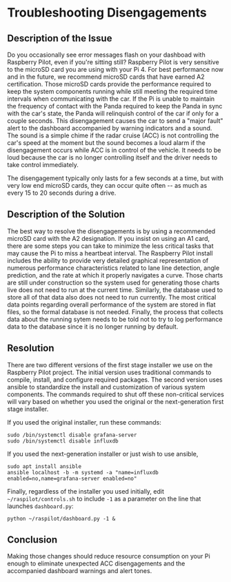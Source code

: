 # Troubleshooting Disengagements

## Description of the Issue

Do you occasionally see error messages flash on your dashboad with Raspberry Pilot, even if you're sitting still? Raspberry Pilot is very sensitive to the microSD card you are using with your Pi 4. For best performance now and in the future, we recommend microSD cards that have earned A2 certification. Those microSD cards provide the performance required to keep the system components running while still meeting the required time intervals when communicating with the car. If the Pi is unable to maintain the frequency of contact with the Panda required to keep the Panda in sync with the car's state, the Panda will relinquish control of the car if only for a couple seconds. This disengagement causes the car to send a "major fault" alert to the dashboard accompanied by warning indicators and a sound. The sound is a simple chime if the radar cruise (ACC) is not controlling the car's speed at the moment but the sound becomes a loud alarm if the disengagement occurs while ACC is in control of the vehicle. It needs to be loud because the car is no longer controlling itself and the driver needs to take control immediately.

The disengagement typically only lasts for a few seconds at a time, but with very low end microSD cards, they can occur quite often -- as much as every 15 to 20 seconds during a drive.

## Description of the Solution

The best way to resolve the disengagements is by using a recommended microSD card with the A2 designation. If you insist on using an A1 card, there are some steps you can take to minimize the less critical tasks that may cause the Pi to miss a heartbeat interval. The Raspberry Pilot install includes the ability to provide very detailed graphical representation of numerous performance characteristics related to lane line detection, angle prediction, and the rate at which it properly navigates a curve. Those charts are still under construction so the system used for generating those charts live does not need to run at the current time. Similarly, the database used to store all of that data also does not need to run currently. The most critical data points regarding overall performance of the system are stored in flat files, so the formal database is not needed. Finally, the process that collects data about the running sytem needs to be told not to try to log performance data to the database since it is no longer running by default.

## Resolution

There are two different versions of the first stage installer we use on the Raspberry Pilot project. The initial version uses traditional commands to compile, install, and configure required packages. The second version uses ansible to standardize the install and customization of various system components. The commands required to shut off these non-critical services will vary based on whether you used the original or the next-generation first stage installer.

If you used the original installer, run these commands:

```
sudo /bin/systemctl disable grafana-server
sudo /bin/systemctl disable influxdb
```

If you used the next-generation installer or just wish to use ansible,

```
sudo apt install ansible
ansible localhost -b -m systemd -a "name=influxdb enabled=no,name=grafana-server enabled=no"
```

Finally, regardless of the installer you used initially, edit `~/raspilot/controls.sh` to include `-1` as a parameter on the line that launches `dashboard.py`:

`python ~/raspilot/dashboard.py -1 &`

## Conclusion

Making those changes should reduce resource consumption on your Pi enough to eliminate unexpected ACC disengagements and the accompanied dashboard warnings and alert tones.
